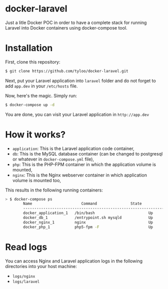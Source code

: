 docker-laravel
==============

Just a litle Docker POC in order to have a complete stack for running Laravel into Docker containers using docker-compose tool.

# Installation

First, clone this repository:

```bash
$ git clone https://github.com/tyloo/docker-laravel.git
```

Next, put your Laravel application into `laravel` folder and do not forget to add `app.dev` in your `/etc/hosts` file.

Now, here's the magic. Simply run:

```bash
$ docker-compose up -d
```

You are done, you can visit your Laravel application in `http://app.dev`

# How it works?

* `application`: This is the Laravel application code container,
* `db`: This is the MySQL database container (can be changed to postgresql or whatever in `docker-compose.yml` file),
* `php`: This is the PHP-FPM container in which the application volume is mounted,
* `nginx`: This is the Nginx webserver container in which application volume is mounted too,

This results in the following running containers:

```bash
> $ docker-compose ps
        Name                      Command               State              Ports
        -------------------------------------------------------------------------------------------
        docker_application_1   /bin/bash                        Up
        docker_db_1            /entrypoint.sh mysqld            Up      0.0.0.0:3306->3306/tcp
        docker_nginx_1         nginx                            Up      443/tcp, 0.0.0.0:80->80/tcp
        docker_php_1           php5-fpm -F                      Up      9000/tcp
```

# Read logs

You can access Nginx and Laravel application logs in the following directories into your host machine:

* `logs/nginx`
* `logs/laravel`
